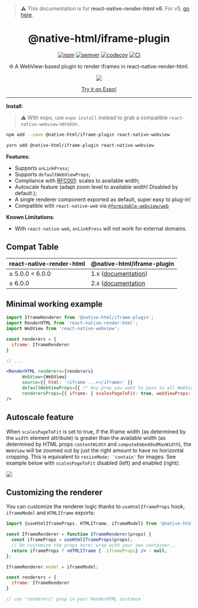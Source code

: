 > :warning: This documentation is for **react-native-render-html v6**. For v5, [go here](https://github.com/native-html/plugins/tree/rnrh/5.x/packages/iframe-plugin#readme).

<h1 align="center">@native-html/iframe-plugin</h1>

<p align="center">
  <a href="https://www.npmjs.com/package/@native-html/iframe-plugin"
    ><img
      src="https://img.shields.io/npm/v/@native-html/iframe-plugin"
      alt="npm"
  /></a>
  <a href="https://semver.org/spec/v2.0.0.html"
    ><img
      src="https://img.shields.io/badge/semver-2.0.0-e10079.svg"
      alt="semver"
  /></a>
  <a href="https://codecov.io/gh/native-html/plugins?flag=iframe-plugin"
    ><img
      src="https://codecov.io/gh/native-html/plugins/branch/master/graph/badge.svg?flag=iframe-plugin"
      alt="codecov"
  /></a>
  <a
    href="https://github.com/native-html/plugin/actions?query=branch%3Amaster+workflow%3Aiframe"
    ><img
      src="https://github.com/native-html/plugins/workflows/iframe/badge.svg?branch=master"
      alt="CI"
  /></a>
</p>

<p align="center">
  🌐 A WebView-based plugin to render iframes in react-native-render-html.
</p>

<p align="center">
  <img
    src="https://github.com/native-html/plugins/raw/master/images/expo-example.png"
  />
</p>
<div align="center">
  <a href="https://expo.io/@jsamr/projects/native-html-plugins-examples"
    >Try it on Expo!</a
  >
</div>

<hr/>

**Install**:

> :warning: With expo, use `expo install` instead to grab a compatible
> `react-native-webview` version.

```sh
npm add --save @native-html/iframe-plugin react-native-webview
```

```sh
yarn add @native-html/iframe-plugin react-native-webview
```

**Features**:

- Supports `onLinkPress`;
- Supports `defaultWebViewProps`;
- Compliance with [RFC001](https://github.com/archriss/react-native-render-html/blob/master/rfc/001-A-deterministic-approach-to-embedded-content-scaling.adoc#L13): scales to available width;
- Autoscale feature (adapt zoom level to available width! Disabled by default.);
- A single renderer component exported as default, super easy to plug-in!
- Compatible with `react-native-web` via [`@formidable-webview/web`](https://github.com/formidable-webview/ubiquitous/tree/master/packages/web#readme)

**Known Limitations**:

- With `react-native-web`, `onLinkPress` will not work for external domains.

## Compat Table

| react-native-render-html | @native-html/iframe-plugin                                                                                |
| ------------------------ | --------------------------------------------------------------------------------------------------------- |
| ≥ 5.0.0 &lt; 6.0.0       | 1.x ([documentation](https://github.com/native-html/plugins/tree/rnrh/5.x/packages/iframe-plugin#readme)) |
| ≥ 6.0.0                  | 2.x ([documentation](https://github.com/native-html/plugins/tree/rnrh/6.x/packages/iframe-plugin#readme)  |

## Minimal working example

```jsx
import IframeRenderer from '@native-html/iframe-plugin';
import RenderHTML from 'react-native-render-html';
import WebView from 'react-native-webview';

const renderers = {
  iframe: IframeRenderer
}

// ...

<RenderHTML renderers={renderers}
      WebView={WebView}
      source={{ html: '<iframe ...></iframe>' }}
      defaultWebViewProps={{ /* Any prop you want to pass to all WebViews */ }}
      renderersProps={{ iframe: { scalesPageToFit: true, webViewProps: { /* Any prop you want to pass to iframe WebViews */ } }}}
/>

```

## Autoscale feature

When `scalesPageToFit` is set to true, if the iframe width (as determined by the
`width` element attribute) is greater than the available width (as determined
by HTML props `contentWidth` and `computeEmbeddedMaxWidth`), the `WebView` will
be zoomed out by just the right amount to have no horizontal cropping. This is
equivalent to `resizeMode: 'contain'` for images. See example below with
`scalesPageToFit` disabled (left) and enabled (right):

![](https://github.com/native-html/plugins/blob/master/images/scalesPageToFit.jpg)

## Customizing the renderer

You can customize the renderer logic thanks to `useHtmlIframeProps` hook, `iframeModel` and `HTMLIframe` exports:

```jsx
import {useHtmlIframeProps, HTMLIframe, iframeModel} from '@native-html/iframe-plugin';

const IframeRenderer = function IframeRenderer(props) {
  const iframeProps = useHtmlIframeProps(props);
  // Do customize the props here; wrap with your own container...
  return iframeProps ? <HTMLIframe {..iframeProps} /> : null;
};

IframeRenderer.model = iframeModel;

const renderers = {
  iframe: IframeRenderer
}

// use "renderers" prop in your RenderHTML instance
```
